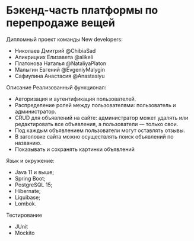 # Бэкенд-часть платформы по перепродаже вещей

Дипломный проект команды New developers:
* Николаев Дмитрий  @ChibiaSad
* Аликрицких Елизавета  @alikeli
* Платонова Наталья  @NataliyaPlaton
* Малыгин Евгений  @EvgeniyMalygin
* Сафиулина Анастасия  @Anastasiyu

Описание
Реализованный функционал:

* Авторизация и аутентификация пользователей.
* Распределение ролей между пользователями: пользователь и администратор.
* CRUD для объявлений на сайте: администратор может удалять или редактировать все объявления, а пользователи — только свои.
* Под каждым объявлением пользователи могут оставлять отзывы.
* В заголовке сайта можно осуществлять поиск объявлений по названию.
* Показывать и сохранять картинки объявлений

Язык и окружение:
* Java 11 и выше;
* Spring Boot;
* PostgreSQL 15;
* Hibernate;
* Liquibase;
* Lombok.

Тестирование 
*  JUnit
*  Mockito